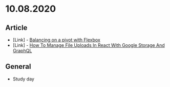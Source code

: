 # 10.08.2020

## Article

- \[Link\] - [Balancing on a pivot with Flexbox](https://css-tricks.com/balancing-on-a-pivot-with-flexbox/)
- \[Link\] - [How To Manage File Uploads In React With Google Storage And GraphQL](https://www.smashingmagazine.com/2020/10/file-uploads-react-apollo-google-storage-graphql/)

## General

- Study day

